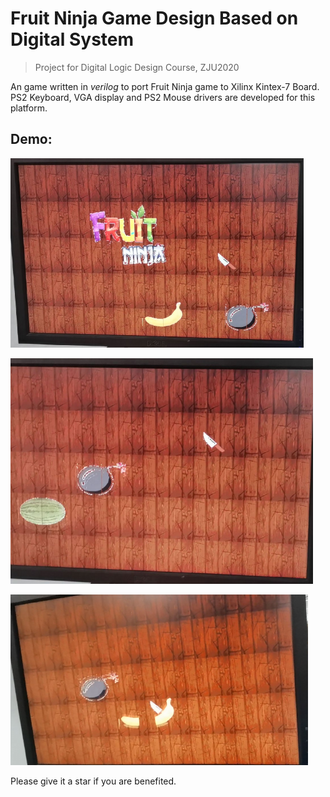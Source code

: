 # Fruit Ninja Game Design Based on Digital System
> Project for Digital Logic Design Course, ZJU2020

An game written in *verilog* to port Fruit Ninja game to Xilinx Kintex-7 Board. PS2 Keyboard, VGA display and PS2 Mouse drivers are developed for this platform.

## Demo:

![](assets/teaser.png)

![](assets/func.png)

![](assets/func2.png)

Please give it a star if you are benefited.

